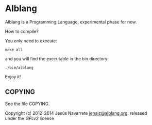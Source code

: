 Alblang
=======

Alblang is a Programming Language, experimental phase for now.

How to compile?

You only need to execute:

```
make all
```

and you will find the executable in the bin directory:

```
./bin/alblang
```

Enjoy it!

COPYING
-------

See the file COPYING.

Copyright (c) 2012-2014 Jesús Navarrete <jenaiz@alblang.org>, released under the GPLv2 license
